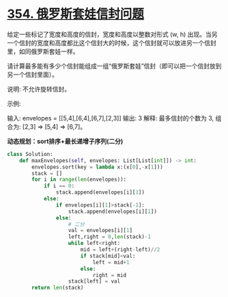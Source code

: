 # [354. 俄罗斯套娃信封问题](https://leetcode-cn.com/problems/russian-doll-envelopes/)

给定一些标记了宽度和高度的信封，宽度和高度以整数对形式 (w, h) 出现。当另一个信封的宽度和高度都比这个信封大的时候，这个信封就可以放进另一个信封里，如同俄罗斯套娃一样。

请计算最多能有多少个信封能组成一组“俄罗斯套娃”信封（即可以把一个信封放到另一个信封里面）。

说明:
不允许旋转信封。

示例:

输入: envelopes = [[5,4],[6,4],[6,7],[2,3]]
输出: 3 
解释: 最多信封的个数为 3, 组合为: [2,3] => [5,4] => [6,7]。

**动态规划：sort排序+最长递增子序列(二分)**

```python
class Solution:
    def maxEnvelopes(self, envelopes: List[List[int]]) -> int:
        envelopes.sort(key = lambda x:(x[0],-x[1]))
        stack = []
        for i in range(len(envelopes)):
            if i == 0:
                stack.append(envelopes[i][1])
            else:
                if envelopes[i][1]>stack[-1]:
                    stack.append(envelopes[i][1])
                else:
                    # 二分
                    val = envelopes[i][1]
                    left,right = 0,len(stack)-1
                    while left<right:
                        mid = left+(right-left)//2
                        if stack[mid]<val:
                            left = mid+1
                        else:
                            right = mid
                    stack[left] = val
        return len(stack)
```

